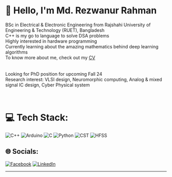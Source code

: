 # 💫 Hello, I'm Md. Rezwanur Rahman
BSc in Electrical & Electronic Engineering from Rajshahi University of Engineering & Technology (RUET), Bangladesh<br>C++ is my go to language to solve DSA problems<br>Highly interested in hardware programming<br>Currently learning about the amazing mathematics behind deep learning algorithms<br>To know more about me, check out my [CV](https://drive.google.com/file/d/18p3QXIURKZzzeVf8hUB8QTpL7R-7NUey/view?usp=drive_link)<br><br><br>Looking for PhD position for upcoming Fall 24<br>Research interest: VLSI design, Neuromorphic computing, Analog & mixed signal IC design, Cyber Physical system  <br><br><br>

# 💻 Tech Stack:
![C++](https://img.shields.io/badge/c++-%2300599C.svg?style=for-the-badge&logo=c%2B%2B&logoColor=white) ![Arduino](https://img.shields.io/badge/-Arduino-00979D?style=for-the-badge&logo=Arduino&logoColor=white) ![C](https://img.shields.io/badge/c-%2300599C.svg?style=for-the-badge&logo=c&logoColor=white) ![Python](https://img.shields.io/badge/python-3670A0?style=for-the-badge&logo=python&logoColor=ffdd54) ![CST](https://img.shields.io/badge/-CST-00979D?style=for-the-badge&logo=Arduino&logoColor=white) ![HFSS](https://img.shields.io/badge/-HFSS-00979D?style=for-the-badge&logo=Arduino&logoColor=white) 


## 🌐 Socials:
[![Facebook](https://img.shields.io/badge/Facebook-%231877F2.svg?logo=Facebook&logoColor=white)](https://facebook.com/mahadi.mohammad.549/) [![LinkedIn](https://img.shields.io/badge/LinkedIn-%230077B5.svg?logo=linkedin&logoColor=white)](https://linkedin.com/in/md-rezwanur-rahman-76b438177/) 


---
<!-- Proudly created with GPRM ( https://gprm.itsvg.in ) -->
